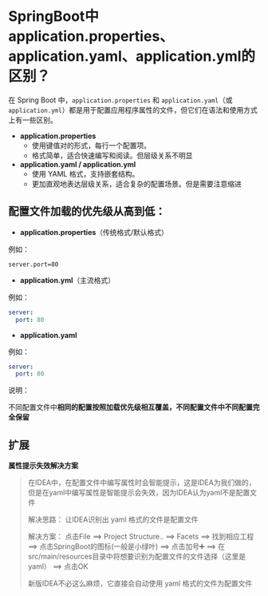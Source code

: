 # SpringBoot中application.properties、application.yaml、application.yml的区别？


在 Spring Boot 中，`application.properties` 和 `application.yaml`（或 `application.yml`）都是用于配置应用程序属性的文件，但它们在语法和使用方式上有一些区别。

-   **application.properties**
    -   使用键值对的形式，每行一个配置项。
    -   格式简单，适合快速编写和阅读。但层级关系不明显
-   **application.yaml / application.yml**
    -   使用 YAML 格式，支持嵌套结构。
    -   更加直观地表达层级关系，适合复杂的配置场景。但是需要注意缩进



## **配置文件加载的优先级从高到低**：

-   **application.properties**（传统格式/默认格式）

例如：

```properties
server.port=80
```

-   **application.yml**（主流格式）

例如：

```yml
server:
  port: 80
```

-   **application.yaml**

例如：

```yaml
server:
  port: 80
```

说明：

​	不同配置文件中**相同的配置按照加载优先级相互覆盖，不同配置文件中不同配置完全保留**

## 扩展

**属性提示失效解决方案**

>   在IDEA中，在配置文件中编写属性时会智能提示，这是IDEA为我们做的，但是在yaml中编写属性是智能提示会失效，因为IDEA认为yaml不是配置文件 
>
>   解决思路： 让IDEA识别出 yaml 格式的文件是配置文件
>
>   解决方案： 点击File ==> Project Structure.. ==> Facets ==> 找到相应工程 ==> 点击SpringBoot的图标(一般是小绿叶) ==> 点击加号➕ ==> 在src/main/resources目录中将想要识别为配置文件的文件选择（这里是yaml） ==> 点击OK
>
>   新版IDEA不必这么麻烦，它直接会自动使用 yaml 格式的文件为配置文件


